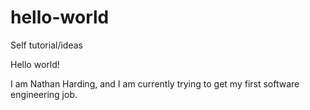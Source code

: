 # hello-world
Self tutorial/ideas

Hello world!

I am Nathan Harding, and I am currently trying to get my first software engineering job. 
